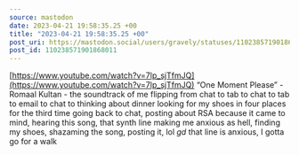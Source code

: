```yaml
---
source: mastodon
date: 2023-04-21 19:58:35.25 +00
title: "2023-04-21 19:58:35.25 +00"
post_uri: https://mastodon.social/users/gravely/statuses/110238571901868011
post_id: 110238571901868011
---
```

[https://www.youtube.com/watch?v=7lp_sjTfmJQ](https://www.youtube.com/watch?v=7lp_sjTfmJQ) “One Moment Please” - Romaal Kultan - the soundtrack of me flipping from chat to tab to chat to tab to email to chat to thinking about dinner looking for my shoes in four places for the third time going back to chat, posting about RSA because it came to mind, hearing this song, that synth line making me anxious as hell, finding my shoes, shazaming the song, posting it, lol _gd_ that line is anxious, I gotta go for a walk


